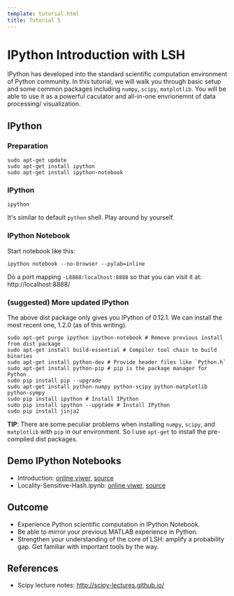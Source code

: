 ```yaml
---
template: tutorial.html
title: Tutorial 5
---
```


# IPython Introduction with LSH

IPython has developed into the standard scientific computation environment of Python community. 
In this tutorial, we will walk you through basic setup and some common packages including
`numpy`, `scipy`, `matplotlib`.
You will be able to use it as a powerful caculator and all-in-one envrionemnt of data processing/ visualization.

## IPython

### Preparation

```
sudo apt-get update
sudo apt-get install ipython
sudo apt-get install ipython-notebook
```

### IPython

```
ipython
```

It's similar to default `python` shell.
Play around by yourself.

### IPython Notebook

Start notebook like this:

```
ipython notebook --no-browser --pylab=inline
```

Do a port mapping `-L8888:localhost:8888` so that you can visit it at:
http://localhost:8888/

### (suggested) More updated IPython

The above dist package only gives you IPython of 0.12.1.
We can install the most recent one, 1.2.0 (as of this writing).

```
sudo apt-get purge ipython ipython-notebook # Remove previous install from dist package
sudo apt-get install build-essential # Compiler tool chain to build binaries
sudo apt-get install python-dev # Provide header files like `Python.h`
sudo apt-get install python-pip # pip is the package manager for Python
sudo pip install pip --upgrade
sudo apt-get install python-numpy python-scipy python-matplotlib python-sympy
sudo pip install ipython # Install IPython
sudo pip install ipython --upgrade # Install IPython
sudo pip install jinja2
```

**TIP**:
There are some peculiar problems when installing
`numpy`, `scipy`, and `matplotlib` with `pip` in our environment.
So I use `apt-get` to install the pre-complied dist packages.

<!--
sudo easy_install -U distribute
LC_ALL=C sudo pip install jinja2 numpy scipy matplotlib # modules that we will use.
sudo apt-get install libfreetype6-dev
**TIP**:
`LC_ALL=C` is to solve the [problem here](http://stackoverflow.com/questions/17931726/ascii-codec-cant-decode-error-when-use-pip-to-install-uwsgi).
Usually you don't need it to install python packages.
-->

## Demo IPython Notebooks

   * Introduction:
   [online viwer](http://nbviewer.ipython.org/urls/course.ie.cuhk.edu.hk/~engg4030/tutorial/tutorial5/Introduction.ipynb),
   [source](https://course.ie.cuhk.edu.hk/~engg4030/tutorial/tutorial5/Introduction.ipynb)
   * Locality-Sensitive-Hash.ipynb:
   [online viwer](http://nbviewer.ipython.org/urls/course.ie.cuhk.edu.hk/~engg4030/tutorial/tutorial5/Locality-Sensitive-Hash.ipynb),
   [source](https://course.ie.cuhk.edu.hk/~engg4030/tutorial/tutorial5/Locality-Sensitive-Hash.ipynb)

## Outcome

   * Experience Python scientific computation in IPython Notebook.
   * Be able to mirror your previous MATLAB experience in Python.
   * Strengthen your understanding of the core of LSH: amplify a probability gap.
   Get familiar with important tools by the way.

## References

   * Scipy lecture notes: http://scipy-lectures.github.io/
